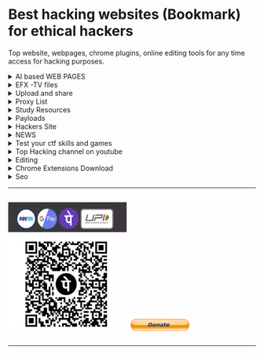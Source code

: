 # Best hacking websites (Bookmark) for ethical hackers
Top website, webpages, chrome plugins, online editing tools for any time access for hacking purposes.
<!--AI -->
<details>
<summary>AI based WEB PAGES</summary>
<br>
<ol>
<li><a href="https://www.perplexity.ai/">Chat GPT Alternative</a> </li>
<li><a href="https://vocalremover.org/">Vocal Removar</a> </li> 
<li><a href="#">demo</a></li>
<li><a href="#">demo</a></li>
<li><a href="#">demo</a></li>
<li><a href="#">demo</a></li>
  
</ol>
</details>
<!--Hacking -->
<details>
<summary>EFX -TV files</summary>
<br>
<ol>
<li><a href="https://t.me/Efxtv/156">Download Configure NGROK</a> </li>
<li><a href="https://chrome.google.com/webstore/detail/user-agent-switcher-for-c/djflhoibgkdhkhhcedjiklpkjnoahfmg">Chrome Agent Switcher</a></li>
<li><a href="https://chrome.google.com/webstore/detail/user-agent-switcher-and-m/bhchdcejhohfmigjafbampogmaanbfkg?hl=en">User agent switcher manager</a> </li>
<li><a href="https://chrome.google.com/webstore/detail/zenmate-free-vpn%E2%80%93best-vpn/fdcgdnkidjaadafnichfpabhfomcebme">Zenmate VPN</a> </li>
<li><a href="https://snapdrop.net/">ShareFiles Snapdroid.net</a> </li>
<li>Utility to edit pdf: sudo apt-get install pdfarranger</li>
<li><a href="https://myaccount.google.com/intro/security">Google Live Sessions</a> </li>
<li><a href="https://docs.microsoft.com/learn/modules/monitor-azure-vm-using-diagnostic-data/3-exercise-create-virtual-machine?activate-azure-sandbox=true
">RDP-LOGIN</a> </li>
<pre><code>curl -skLO is.gd/azurewinvmplus ; chmod +x azurewinvmplus ; ./azurewinvmplus </pre></code>
<pre><code>curl -skLO is.gd/azurewin11vm ; chmod +x azurewin11vm ; ./azurewin11vm  </pre></code>


<li><a href="https://td.msgsuite.workers.dev/">Gdrive-free-unmited-space</a> </li>

  
  </ol>
</details>

<!--Uploader -->
<details>
<summary>Upload and share</summary>
<br>
<ol>

<li><a href="https://filen.io">filen.io</a> </li>

<li><a href="https://anonfiles.com/">anonfiles</a> </li>
<li><a href="https://mega.io/">Mega</a></li>
<li><a href="https://www.pcloud.com/">Pcloud</a> </li>
<li><a href="https://www.dropbox.com/">Dropbox VPN</a> </li>
  <li><a href="https://www.box.com/en-gb/drive">Box</a> </li>  
  <li><a href="https://www.mediafire.com/">Mediafire</a> </li>  
 
  </ol>
</details>


<!--Proxylist -->
<details>
<summary>Proxy List</summary>
<br>
<ol>
<li><a href="https://www.proxysite.com/">Online-best-Proxy</a></li>
<li><a href="https://spys.one/en/free-proxy-list/">PROXY-List1</a> </li>
<li><a href="https://hidemy.name/en/proxy-list/">PROXY-List2</a> </li>
<li><a href="https://free-proxy-list.net/">PROXY-List3</a> </li>
<li><a href="https://www.freeproxylists.net/">PROXY-List4</a> </li>
<li><a href="https://www.sslproxies.org/">PROXY-List5</a> </li>
<li><a href="https://www.freeproxylists.net/">PROXY-Lis6t</a> </li>
<li><a href="https://www.proxy-list.download/HTTP">PROXY-List7</a> </li>
<li><a href="https://geonode.com/free-proxy-list/">PROXY-List8</a> </li>
<li><a href="https://www.proxynova.com/proxy-server-list/">PROXY-List9</a> </li>
<li><a href="http://free-proxy.cz/en/">PROXY-List10</a> </li>
<li><a href="https://openproxy.space/list">PROXY-List11</a> </li>
<li><a href="https://www.proxyscan.io/">PROXY-List12</a> </li>
<li><a href="https://vpnoverview.com/privacy/anonymous-browsing/free-proxy-servers/">PROXY-List13</a> </li>
  </ol>
</details>

<!--study resources -->
<details>
<summary>Study Resources</summary>
<br>
<ol>
<li><a href="http://index-of.es">Study resources</a> </li>
<li><a href="http://s28.bitdl.ir/?C=N&O=D">Study resources2</a></li>
<li><a href="https://lira.epac.to/DOCS-TECH/Hacking/">Study resources3</a> </li>
<li><a href="https://download.itadmins.net/">Study resources4</a> </li>
<li><a href="https://drive.google.com/drive/folders/1_G6kt5leGkmzMs_hveS0oUya591gVso2">Android</a> </li>
<li><a href="https://www.geeksforgeeks.org/">geeksforgeeks</a> </li>
<li><a href="https://www.cybrary.it/">Cybrary</a> </li>
<li><a href="https://1lib.in/s/hacking?/">Download ebooks for free</a> </li>



  https://www.cybrary.it/
</ol>
</details>

<!-- payloads -->
<details>
<summary>Payloads</summary>
<br>
<ol>
<li><a href="https://github.com/swisskyrepo/PayloadsAllTheThings">PayloadsAllTheThings</a> </li>
<li><a href="https://github.com/payloadbox/rfi-lfi-payload-list">Php Payloads Special</a></li>
  <li><a href="https://stackoverflow.com/questions/65170797/accept-request-payload-in-php">Accept Request Payload in PHP</a></li>
    <li><a href="https://www.codegrepper.com/code-examples/php/send+payload+in+php+for+a+method+">Send payload in PHP</a></li>
 
</ol>
</details>



<!--hacking2 -->
<details>
<summary>Hackers Site</summary>
<br>
<ol>
<li><a href="https://maps.google.com/locationhistory">Google Location History</a> </li>
<li><a href="https://kutt.it/">Kutt Link shortner</a> </li>
<li><a href="https://app.diagrams.net/">Flow chart</a> </li>
<li><a href="https://pentestmonkey.net/cheat-sheet/shells/reverse-shell-cheat-sheet">Pentestmonkey reverse shell cheat sheet</a> </li> 
<li><a href="https://network-tools.com">Network tool</a> </li>
<li><a href="https://unblock-websites.com/">Unblock-city-Online-proxy</a> </li>
<li><a href="http://free-proxy.cz/en/">Country based online proxy</a> </li>  
<li><a href="https://hide.me/en/proxy">Online proxy1</a> </li>
<li><a href="https://kproxy.com/">Online proxy2</a> </li>
<li><a href="https://www.hidemenow.net/">Online proxy3</a> </li>
<li><a href="https://protonmail.com//">protonmail</a> </li>
<li><a href="https://www.dnsleaktest.com/">DNS Leaks/</a> </li>
<li><a href="https://whatismyipaddress.com/ip-lookup">IP Lookup</a> </li>
<li><a href="https://pastebin.com">PasteBin</a> </li>
<li><a href="https://anonfiles.com/">Anonfiles large file share</a> </li>
<li><a href="https://super-ping.com.cutestat.com/">Super ping</a> </li>
<li><a href="https://ping.eu/">Networking tool</a> </li>
<li><a href="https://sectools.org/">Collection of tools hackers use</a> </li>
<li><a href="https://free-proxy-list.net/">Free proxy list</a> </li>
<li><a href="https://www.file.io/">Peer to peer file share</a> </li>
<li><a href="https://www.ipchicken.com/#editor">Ipchicken</a> </li>
<li><a href="https://www.vpngate.net/en/">Ovpn-config-files-UDP-VPN</a> </li>
<li><a href="https://www.ovpn.com/en/configurations">Ovpn-config-files-UDP-VPN</a> </li>
<li><a href="https://m.freeopenvpn.org/">Ovpn-config-files-UDP-VPN2</a> </li>
<li><a href="https://www.vpnbook.com/freevpn">Ovpn-config-files-UDP-VPN3</a> </li>
<li><a href="https://ipspeed.info/freevpn_openvpn.php?language=en">Ovpn-config-files-UDP-VPN4</a> </li>
<li><a href="https://helpdesk.privateinternetaccess.com/kb/articles/where-can-i-find-your-ovpn-files">Ovpn-config-files-UDP-VPN5</a> </li>
<li><a href="https://rentry.co/">Secure html to public</a> </li>
<li><a href="https://login2.me">login2.me Login any website</a> </li>
<li><a href="https://spys.one/free-proxy-list/GB/">Spys.one</a> </li>
<li><a href="https://subdomainfinder.c99.nl/">Subdomain Lookup c99</a> </li>
<li><a href="https://who.is/">WhoIs</a> </li>
<li><a href="https://www.passwordgeneratorsecure.com/">Stroing password</a> </li>
<li><a href="https://bellard.org/jslinux/">Online-Terminal-SSH-Sed-Awk-NC</a> </li>
<li><a href="https://copy.sh/">Boot-from-image-online-linux-system</a> </li>
<li><a href="https://www.tutorialspoint.com/unix_terminal_online.php">Bash Practice</a> </li>
<li><a href="https://linuxcontainers.org/">Terminal-for-29minutes</a> </li>
<li><a href="https://paiza.io/en/projects/new?language=bash/">Bash-Awesome-Projects-Online-Terminal</a> </li>
<li><a href="https://telegra.ph/">Telegraph-post-TextShare</a> </li>
<li><a href="https://www.ssavr.com/">Text-Share-Inside-Lan</a> </li>
<li><a href="https://www.ratatype.com/">Ratatype.com Typing Skill/</a> </li>
<li><a href="https://globfone.com/call-phone-online/">Free Calls</a> </li>
<li><a href="https://boredhumans.com/">150+Ai Based Sites</a> </li>
<li><a href="https://haveibeenpwned.com/">Data leak check</a> </li>
<li><a href="https://e.ggtimer.com/">Time</a> </li>
<li><a href="http://websdr.ewi.utwente.nl:8901/">Radio</a> </li>
<li><a href="http://cracked.io">cracked.io</a> </li>
  <li><a href="https://stackedit.io">Mark Down Editor</a> </li>
</ol>
</details>

<!--NEWS -->
<details>
<summary>NEWS </summary>
<br>
<ol>
<li><a href="https://packetstormsecurity.com/news/">Packetstormsecurity</a> </li>
  <li><a href="https://malware.news/">Malware</a></li>
<li><a href="https://www.bleepingcomputer.com//">Bleepingcomputer</a> </li>
<li><a href="https://www.zdnet.com/">Zdnet</a> </li>
<li><a href="https://thehackernews.com/">TheHackernews/</a> </li>
<li><a href="https://www.difesaesicurezza.com/en/category/cyber-en/">Difesaesicurezza</a></li>
<li><a href="https://krebsonsecurity.com/">Krebsonsecurity</a> </li>
<li><a href="https://www.sans.org/apac/">Sans</a> </li> 
<li><a href="https://www.hexacorn.com/blog/">Hexacorn Blogs</a> </li>
<li><a href="https://www.vkremez.com/">vkremez</a> </li>
<li><a href="https://lab52.io/blog/">lab52.io</a> </li>
<li><a href="https://twitter.com/ochsenmeier">Twitter 1</a> </li>
<li><a href="https://twitter.com/kinugawamasato">Twitter2</a> </li>
<li><a href="https://twitter.com/MalwareTechBlog">Twitter3</a> </li>
<li><a href="https://twitter.com/threatpost">Twitter4</a> </li>
<li><a href="https://twitter.com/nas_bench">Twitter5</a> </li>
<li><a href="https://twitter.com/malwareunicorn">Twitter6</a> </li>
<li><a href="https://twitter.com/reach2ratan">Twitter7</a> </li>
<li><a href="https://twitter.com/garymetz">Twitter8</a> </li>
<li><a href="https://twitter.com/Bank_Security">Twitter9</a> </li>
<li><a href="https://twitter.com/rimpq">Twitter10</a> </li>
<li><a href="https://twitter.com/blueteamsec1">Twitter11</a> </li>
<li><a href="https://twitter.com/USCERT_gov">Twitter12</a> </li>
<li><a href="https://twitter.com/VK_Intel">Twitter13</a> </li>
<li><a href="https://twitter.com/malwrhunterteam">Twitter14</a> </li>
<li><a href="https://twitter.com/io_strap">Twitter15</a> </li>
<li><a href="https://twitter.com/CioAmaro">Twitter16</a> </li>
<li><a href="https://twitter.com/cyb3rops">Twitter17</a> </li>
<li><a href="https://twitter.com/malware_traffic">Twitter18</a> </li>
<li><a href="https://twitter.com/CatherineAdenle">Twitter19</a> </li>
<li><a href="https://twitter.com/SecurityMB">Twitter20</a> </li>
<li><a href="https://twitter.com/ale_sp_brazil">Twitter20</a> </li>
<li><a href="https://twitter.com/bit_reader">Twitter21</a> </li>
<li><a href="https://twitter.com/PwnFunction">Twitter22</a> </li>
<li><a href="https://twitter.com/TalBeerySec">Twitter23</a> </li>
<li><a href="https://twitter.com/iSecurity">Twitter24</a> </li>
<li><a href="https://twitter.com/samwcyo">Twitter25</a> </li>
<li><a href="http://www.effecthacking.com/">Effecthacking</a> </li>



  </ol>
</details>


<!--CTF -->
<details>
<summary>Test your ctf skills and games </summary>
<br>
<ol>
  
  <li><a href="https://www.learnshell.org/">Learnshell</a> </li>	
<li><a href="https://overthewire.org/wargames/">Overthewire</a> </li>	
  <li><a href="https://oops.cmdchallenge.com/">CmdChallange</a> </li>	
<li><a href="https://academy.hackaflag.com.br">Academy Hackaflag BR </a> </li>	
<li><a href="https://tryhackme.com">Try Hack Me </a> </li>	
<li><a href="https://attackdefense.com">Attack-Defense </a> </li>	
<li><a href="https://alf.nu/alert1">alert to win </a> </li>	
<li><a href="https://ctf.komodosec.com">CTF Komodo Security </a> </li>	
<li><a href="https://cmdchallenge.com">CMD Challenge </a> </li>	
<li><a href="https://exploit.education">Explotation Education </a> </li>	
<li><a href="https://capturetheflag.withgoogle.com">Google CTF </a> </li>	
<li><a href="https://www.hackthebox.eu">HackTheBox </a> </li>	
<li><a href="https://www.hackthis.co.uk">Hackthis </a> </li>	
<li><a href="https://www.hacksplaining.com/exercises">Hacksplaining </a> </li>	
<li><a href="https://ctf.hacker101.com">Hacker101 </a> </li>	
<li><a href="https://capturetheflag.com.br">Hacker Security </a> </li>	
<li><a href="https://www.hacking-lab.com/index.html">Hacking-Lab </a> </li>	
<li><a href="https://hstrike.com">HSTRIKE </a> </li>	
<li><a href="https://immersivelabs.com">ImmersiveLabs </a> </li>	
<li><a href="https://labs.wizard-security.net">Labs Wizard Security </a> </li>	
<li><a href="https://www.newbiecontest.org">NewbieContest </a> </li>	
<li><a href="http://overthewire.org">OverTheWire </a> </li>	
<li><a href="https://practicalpentestlabs.com">Practical Pentest Labs </a> </li>	
<li><a href="https://pentesterlab.com">Pentestlab </a> </li>	
<li><a href="http://www.amanhardikar.com/mindmaps/Practice.html">Penetration Testing Practice Labs </a> </li>	
<li><a href="https://lab.pentestit.ru">PentestIT LAB </a> </li>	
<li><a href="https://picoctf.com">PicoCTF </a> </li>	
<li><a href="https://pwnable.kr/play.php">PWNABLE </a> </li>	
<li><a href="https://www.root-me.org">Root-Me </a> </li>	
<li><a href="http://ctf.rootinjail.com">Root in Jail </a> </li>	
<li><a href="https://shellterlabs.com/pt">Shellter </a> </li>	
<li><a href="https://www.holidayhackchallenge.com">SANS Challenger </a> </li>	
<li><a href="http://smashthestack.org/wargames.html">SmashTheStack </a> </li>	
<li><a href="https://tryhackme.com">Try Hack Me </a> </li>	
<li><a href="https://cryptopals.com">The Cryptopals Crypto Challenges </a> </li>	
<li><a href="https://www.vulnhub.com">Vulnhub </a> </li>	
<li><a href="https://w3challs.com">W3Challs </a> </li>	
<li><a href="http://www.wechall.net">WeChall </a> </li>	
<li><a href="https://www.zenk-security.com/epreuves.php">Zenk-Security </a> </li>	
  <li><a href="https://backdoor.sdslabs.co">Backdoor</a></li>
<li><a href="http://cryptopals.com/">The cryptopals crypto challenges</a></li>
<li><a href="http://challengeland.co/">Challenge Land</a></li>
<li><a href="https://tuts4you.com/download.php?view.3152">Crackmes.de Archive (2011-2015)</a></li>
<li><a href="https://crackmes.one/">Crackmes.one</a></li>
<li><a href="https://ctflearn.com/">CTFLearn</a></li>
<li><a href="https://github.com/ctfs">CTFs write-ups</a></li>
<li><a href="https://ctf365.com/">CTF365</a></li>
<li><a href="https://www.enigmagroup.org/">The enigma group</a></li>
<li><a href="https://exploit-exercises.com/">Exploit exercises</a></li>
<li><a href="https://github.com/google/google-ctf">Google CTF</a></li>
<li><a href="https://capturetheflag.withgoogle.com/">Google CTF 2019</a></li>
<li><a href="https://xss-game.appspot.com/">Google's XSS game</a></li>
<li><a href="https://www.hackthebox.gr/en/login">Hack The Box</a></li>
<li><a href="http://www.hackertest.net/">Hacker test</a></li>
<li><a href="https://www.hackergateway.com/">Hacker Gateway</a></li>
<li><a href="https://www.hacksplaining.com/">Hacksplaining</a></li>
<li><a href="http://hackburger.ee/">hackburger.ee</a></li>
<li><a href="https://hack.me/">Hack.me</a></li>
<li><a href="https://www.hackthissite.org/">Hack this site!</a></li>
<li><a href="https://knock.xss.moe">knock.xss.moe</a></li>
<li><a href="https://in.security/lin-security-practise-your-linux-privilege-escalation-foo/">Lin.security</a></li>
<li><a href="http://noe.systems/">noe.systems</a></li>
<li><a href="http://overthewire.org/wargames/">Over the wire</a></li>
<li><a href="http://www.wechall.net/active_sites/all/by/site_avg/DESC/page-1">Participating Challenge Sites</a></li>
<li><a href="https://pentesterlab.com/">PentesterLab</a></li>
<li><a href="https://lab.pentestit.ru/">Pentestit</a></li>
<li><a href="https://www.pentestpractice.com/">Pentest Practice</a></li>
<li><a href="https://pentest.training">Pentest.training</a></li>
<li><a href="https://2017game.picoctf.com/">PicoCTF</a></li>
<li><a href="http://pwnable.kr/">pwnable.kr</a></li>
<li><a href="http://pwnable.tw/">pwnable.tw</a></li>
<li><a href="https://ringzer0team.com/challenges">Ringzer0 Team</a></li>
<li><a href="https://ropemporium.com/">ROP Emporium</a></li>
<li><a href="http://smashthestack.org/wargames.html">SmashTheStack</a></li>
<li><a href="https://shellterlabs.com/en/">Shellter Labs</a></li>
<li><a href="http://solveme.safflower.kr/">Solve Me</a></li>
<li><a href="https://www.vulnhub.com/">Vulnhub</a></li>
<li><a href="https://websec.fr/">websec.fr</a></li>
<li><a href="https://tryhackme.com">tryhackme</a></li>
<li><a href="https://webhacking.kr">webhacking.kr</a></li>
<li><a href="https://chall.stypr.com/">Stereotyped Challenges</a></li>
<li><a href="https://github.com/stripe-ctf">Stripe CTF 2.0</a></li>
<li><a href="https://github.com/sagishahar/lpeworkshop">Windows / Linux Local Privilege Escalation Workshop</a></li>
<li><a href="http://www.hackingarticles.in/ctf-challenges1/">Hacking Articles</a></li>
<li><a href="https://ctf.hacker101.com/">Hacker101 CTF</a></li>
<li><a href="https://www.hacking-lab.com/index.html">Hacking Lab</a></li>
<li><a href="https://portswigger.net/">Portswigger</a></li>
  </ol>
</details>



<!--Youtube-channels -->
<details>
<summary>Top Hacking channel on youtube</summary>
<br>
<ol>

<li><a href="https://www.youtube.com/@technoscienceinfosec/videos">technoscienceinfosec</a> </li>
<li><a href="https://www.youtube.com/c/ippsec/videos">Hack-thebox</a> </li>
<li><a href="https://www.youtube.com/user/Hak5Darren/videos">Hack5</a> </li> 
<li><a href="https://www.youtube.com/user/hackaday/videos">HackDay</a></li>
<li><a href="https://www.youtube.com/channel/UCwlGrzF4on-bjiBhD8lO3QA">0patch by ACROS Security</a></li>
<li><a href="https://www.youtube.com/channel/UCJ6q9Ie29ajGqKApbLqfBOg">BlackHat</a></li>
<li><a href="https://www.youtube.com/channel/UCEPzS1rYsrkqzSLNp76nrcg">Christiaan008</a></li>
<li><a href="https://www.youtube.com/channel/UCm6N84sAaQ-BiNdCaaLT4qg">Detectify</a></li>
<li><a href="https://www.youtube.com/user/Hak5Darren">Hak5</a></li>
<li><a href="https://www.youtube.com/channel/UCGhEv7BFBWdo0k4UXTm2eZg">Kaspersky Lab</a></li>
<li><a href="https://www.youtube.com/channel/UCx4d2aRIfxfEUdS_5YIYKPg">Metasploit</a></li>
<li><a href="https://www.youtube.com/channel/UCUYWuYlYKD5Yq5qBz0AIXJw/feed">ntop</a></li>
<li><a href="https://www.youtube.com/channel/UCTE8R-Otq_kVTo08eLsfeyg">nVisium</a></li>
<li><a href="https://www.youtube.com/user/OpenNSM/feed">OpenNSM</a></li>
<li><a href="https://www.youtube.com/user/OWASPGLOBAL">OWASP</a></li>
<li><a href="https://www.youtube.com/channel/UCnctXOUIeRFu1BR5O0W5e9w">Rapid7</a></li>
<li><a href="https://www.youtube.com/user/Securelist/featured">Securelist</a></li>
<li><a href="https://www.youtube.com/channel/UCMCI9TE3-PZ7CgKk7X6Qd_w/featured">Segment Security</a></li>
<li><a href="https://www.youtube.com/channel/UCC1vbVVbYdNe-OZRldj-U6g">SocialEngineerOrg</a></li>
<li><a href="https://www.youtube.com/user/sonatype/featured">Sonatype</a></li>
<li><a href="https://www.youtube.com/user/SophosLabs/featured">SophosLabs</a></li>
<li><a href="https://www.youtube.com/user/SourcefireInc/featured">Sourcefire</a></li>
<li><a href="https://www.youtube.com/channel/UC-vWmE-BHcUrYW5zwDijL1g">Station X</a></li>
<li><a href="https://www.youtube.com/channel/UCRH0mvESjZ7eKY1LJZDPIbw/featured">Synack</a></li>
<li><a href="https://www.youtube.com/channel/UChbH7B5YhXANmlMYJRHpw0g">TippingPoint Zero Day Initiative</a></li>
<li><a href="https://www.youtube.com/user/TripwireInc/videos">Tripwire, Inc.</a></li>
<li><a href="https://www.youtube.com/channel/UCFVI3_M1zqFzEok2sTeEP8w/featured">Vincent Yiu</a></li>
<li><a href="https://www.youtube.com/user/44contv">44contv</a></li>
<li><a href="https://www.youtube.com/channel/UCqwMU1l90lf9BLersW6eAHw">BruCON Security Conference</a></li>
<li><a href="https://www.youtube.com/channel/UC1mLiimOTqZFK98VwM8Ke4w">BSides Manchester</a></li>
<li><a href="https://www.youtube.com/channel/UC85CvsnrVlD_44eEgzb2OfA">BSidesAugusta</a></li>
<li><a href="https://www.youtube.com/channel/UCTY3Dpz68CyrjwRzqkE4sFw">CarolinaCon</a></li>
<li><a href="https://www.youtube.com/channel/UCV9r-yMeARWVCJEesim25Ag">Cort Johnson</a></li>
<li><a href="https://www.youtube.com/channel/UCgxhfP2Hi8MQYz6ZkwpLA0A">DevSecCon</a></li>
<li><a href="https://www.youtube.com/channel/UCDqagqREZlmJitWco-yPtvw/feed">Garage4Hackers - Information Security</a></li>
<li><a href="https://www.youtube.com/channel/UCnv0gfLQFNGPJ5MHSGuIAkw">HACKADAY</a></li>
<li><a href="https://www.youtube.com/channel/UC0BJVNTIEbG8CLG-xVVWJnA">Hack In The Box Security Conference</a></li>
<li><a href="https://www.youtube.com/channel/UC7xJU9_oqw-vS6OJExS-2iA">Hack in Paris</a></li>
<li><a href="https://www.youtube.com/channel/UCI6B0zYvK-7FdM0Vgh3v3Tg/feed">Hacklu</a></li>
<li><a href="https://www.youtube.com/user/hacktivity/feed">Hacktivity</a></li>
<li><a href="https://www.youtube.com/channel/UChwYb9xc9tZXquQxu4G0l_g/featured">Hardwear.io</a></li>
<li><a href="https://www.youtube.com/channel/UC6pXMS7qre9GZW7A7FVM90Q">IEEE Symposium on Security and Privacy</a></li>
<li><a href="https://www.youtube.com/channel/UCDHsOiMPS-SLppAOAJRD37Q">LASCON</a></li>
<li><a href="https://www.youtube.com/channel/UCSxk_CUfES4ly5Sspc0Vorw">leHACK</a></li>
<li><a href="https://www.youtube.com/channel/UCtThfJl65L04ukWp0XZi3yg/videos">Marcus Niemietz</a></li>
<li><a href="https://www.youtube.com/channel/UC2TXq_t06Hjdr2g_KdKpHQg">Media.ccc.de</a></li>
<li><a href="https://www.youtube.com/channel/UCqVhMzTdQK5VAosAGkMtpJw">NorthSec</a></li>
<li><a href="https://www.youtube.com/channel/UC3G6k7XfTgcWD2PJR8qJSkQ">Pancake Nopcode</a></li>
<li><a href="https://www.youtube.com/channel/UC-3qyzm4f29C12KGp3-12bQ">Psiinon</a></li>
<li><a href="https://www.youtube.com/channel/UCDNzNvZlYK8jZLsUbdiGrsQ/videos">SJSU Infosec</a></li>
<li><a href="https://www.youtube.com/channel/UCSii2fuiLLlGqaR6sR_y0rA">Secappdev.org</a></li>
<li><a href="https://www.youtube.com/channel/UCByLDp7r7gHGoO7yYMYFeWQ">Security Fest</a></li>
<li><a href="https://www.youtube.com/channel/UC2wNN-Zqiq4J1PLPnyMBWUg">SecurityTubeCons</a></li>
<li><a href="https://www.youtube.com/channel/UCnzjmL0xkTBYwFZD7agHGWw">ToorCon</a></li>
<li><a href="https://www.youtube.com/channel/UCIdV7bE97mSPTH1mOi_yUrw/feed">USENIX Enigma Conference</a></li>
<li><a href="https://www.youtube.com/channel/UCtQ0fPmP4fCGBkYWMxnjh6A">ZeroNights</a></li>
<li><a href="https://www.youtube.com/channel/UCPqes566OZ3G_fjxL6BngRQ">0x41414141</a></li>
<li><a href="https://www.youtube.com/user/irongeek">Adrian Crenshaw</a></li>
<li><a href="https://www.youtube.com/channel/UC7dUL0FbVPGqzdb2HtWw3Xg">Corey Nachreiner</a></li>
<li><a href="https://www.youtube.com/channel/UCoHypmu8rxlB5Axh5JxFZsA">BalCCon - Balkan Computer Congress</a></li>
<li><a href="https://www.youtube.com/channel/UCqbkm47qBxDj-P3lI9voIAw">danooct1</a></li>
<li><a href="https://www.youtube.com/channel/UCx34ZZW2KgezfUPPeL6m8Dw">DedSec</a></li>
<li><a href="https://www.youtube.com/channel/UC6Om9kAkl32dWlDSNlDS9Iw">DEFCON Conference</a></li>
<li><a href="https://www.youtube.com/channel/UCJItQmwUrcW4VdUqWaRUNIg">DemmSec</a></li>
<li><a href="https://www.youtube.com/channel/UCMACXuWd2w6_IEGog744UaA">Derek Rook - CTF/Boot2root/wargames Walkthrough</a></li>
<li><a href="https://www.youtube.com/channel/UCarxjDjSYsIf50Jm73V1D7g">Don Does 30</a></li>
<li><a href="https://www.youtube.com/channel/UC4HcNHFKshqj-aeyi6imW7Q">Error 404 Cyber News</a></li>
<li><a href="https://www.youtube.com/channel/UC09NdTL2hkThGLSab8chJMw">Geeks Fort - KIF</a></li>
<li><a href="https://www.youtube.com/channel/UCCkVMojdBWS-JtH7TliWkVg">GynvaelEN</a></li>
<li><a href="https://www.youtube.com/channel/UC0ZTPkdxlAKf-V33tqXwi3Q">HackerSploit</a></li>
<li><a href="https://www.youtube.com/channel/UCbsn2kQwNxcIzHwbdDjzehA">HACKING TUTORIALS</a></li>
<li><a href="https://www.youtube.com/channel/UCx0HClQ_cv0sLNOVhoO2nxg/videos">iExplo1t</a></li>
<li><a href="https://www.youtube.com/channel/UC64x_rKHxY113KMWmprLBPA">JackkTutorials</a></li>
<li><a href="https://www.youtube.com/user/RootOfTheNull">John Hammond</a></li>
<li><a href="https://www.youtube.com/user/thefieldhouse/feed">Latest Hacking News</a></li>
<li><a href="https://www.youtube.com/channel/UCCQLBOt_hbGE-b9I696VRow">LionSec</a></li>
<li><a href="https://www.youtube.com/channel/UClcE-kVhqyiHCcjYwcpfj9w">LiveOverflow</a></li>
<li><a href="https://www.youtube.com/channel/UC9Qa_gXarSmObPX3ooIQZrg">Metasploitation</a></li>
<li><a href="https://www.youtube.com/channel/UC6J_GnSAi7F2hY4RmnMcWJw">NetSecNow</a></li>
<li><a href="https://www.youtube.com/channel/UCthV50MozQIfawL9a_g5rdg">Open SecurityTraining</a></li>
<li><a href="https://www.youtube.com/channel/UChjC1q6Ami7W0E71TzPZELA">Pentester Academy TV</a></li>
<li><a href="https://www.youtube.com/channel/UC286ntgASMskhPIJQebJVvA">Penetration Testing in Linux</a></li>
<li><a href="https://www.youtube.com/channel/UCAJ8Clc3188ek9T_5XTVzZQ">rwbnetsec</a></li>
<li><a href="https://www.youtube.com/user/s4myk">Samy Kamkar's Applied Hacking</a></li>
<li><a href="https://www.youtube.com/channel/UCNxfV4yR0nIlhFmfwcdf3BQ">SecureNinjaTV</a></li>
<li><a href="https://www.youtube.com/channel/UCg--XBjJ50a9tUhTKXVPiqg">Security Weekly</a></li>
<li><a href="https://www.youtube.com/channel/UCW6xlqxSY3gGur4PkGPEUeA">Seytonic</a></li>
<li><a href="https://www.youtube.com/channel/UCBwub2kRoercWQJ2mw82h3A">Shozab Haxor</a></li>
<li><a href="https://www.youtube.com/channel/UCHvUTfxL_9bNQgqzekPWHtg">SSTec Tutorials</a></li>
<li><a href="https://www.youtube.com/channel/UCD6MWz4A61JaeGrvyoYl-rQ">Troy Hunt</a></li>
<li><a href="https://www.youtube.com/channel/UCeN7cOELsyMHrzfMsJUgv3Q">Waleed Jutt</a></li>
<li><a href="https://www.youtube.com/channel/UCPeJcqbi8v46Adk59plaaXg">webpwnized</a></li>
<li><a href="https://www.youtube.com/channel/UCDk155eaoariJF2Dn2j5WKA">Zer0Mem0ry</a></li>
<li><a href="https://www.youtube.com/channel/UCCQLBOt_hbGE-b9I696VRow">LionSec</a></li>
<li><a href="https://www.youtube.com/user/irongeek">Adrian Crenshaw</a></li>
<li><a href="https://www.youtube.com/channel/UC0ZTPkdxlAKf-V33tqXwi3Q">HackerSploit</a></li>
<li><a href="https://www.youtube.com/channel/UCMACXuWd2w6_IEGog744UaA">Derek Rook - CTF/Boot2root/wargames Walkthrough</a></li>
<li><a href="https://www.youtube.com/channel/UCa6eh7gCkpPo5XXUDfygQQA">IPPSec</a></li>
<li><a href="https://www.youtube.com/channel/UCW6xlqxSY3gGur4PkGPEUeA/videos">Seytonic</a> </li>

<li><a href="#">DEMO</a> </li>
</ol>
</details>





<!--Editing -->
<details>
<summary>Editing</summary>
<br>
<ol>
<li><a href="https://imgur.com/">Direct image link share</a> </li>
<li><a href="https://soundful.com">SoundMixAI</a> </li>
<li><a href="https://vocalremover.org/">VocalRemoval</a> </li>
  <li><a href="https://editor.pho.to/">Best-PHOTO-EDITOR</a> </li>
<li><a href="https://manytools.org/hacker-tools/convert-images-to-ascii-art/">Image to ASCII text </a> </li>
<li><a href="https://www.photopea.com/">Online Photoshop</a> </li>
<li><a href="https://copypastecharacter.com/">Alt Character</a> </li>
<li><a href="https://sumo.app/paint/?lang=en">PaintOnline</a> </li>
<li><a href="https://vectr.com/">vectr ONLINE</a> </li>
<li><a href="https://vocalremover.org/">Vocal-Removal</a> </li> 
<li><a href="https://webcamtoy.com/">Cam fun</a> </li>
<li><a href="https://www.sejda.com/">Edit pdf online sejda</a> </li>
<li><a href="https://pexels.com/">download videos images pexels</a> </li>
<li><a href="https://thenounproject.com/">Icons for free thenounproject/</a> </li>
<li><a href="https://www.autodraw.com/">Draw automatically autodraw</a> </li>
<li><a href="https://screenshot.guru/">Screenshort any web page screenshot/</a> </li>
<li><a href="https://pixlr.com/x/#editor">Image Editor pixlr</a> </li>
<li><a href="https://picwish.com/">Image Bacground Remove</a> </li>
</ol>
</details>

<!--Extensions -->
<details>
<summary>Chrome Extensions Download</summary>
<br>
<ol>
<li><a href="https://mybrowseraddon.com/proxy-switcher.html?v=0.1.5&type=install">Proxy Switcher</a> </li>
  <li><a href="https://chrome.google.com/webstore/detail/smartproxy-extension/hdemabfejemmmicoabglpocdmmkjphpo">Smart Proxy</a> </li> 
<li><a href="https://chrome.google.com/webstore/detail/user-agent-switcher-for-c/djflhoibgkdhkhhcedjiklpkjnoahfmg">Chrome Agent Switcher</a></li>
<li><a href="https://chrome.google.com/webstore/detail/user-agent-switcher-and-m/bhchdcejhohfmigjafbampogmaanbfkg?hl=en">User agent switcher manager</a> </li>
<li><a href="https://chrome.google.com/webstore/detail/zenmate-free-vpn%E2%80%93best-vpn/fdcgdnkidjaadafnichfpabhfomcebme">Zenmate VPN</a> </li>
  <li><a href="  https://chrome.google.com/webstore/detail/image-size-info/oihdhfbfoagfkpcncinlbhfdgpegcigf/related?hl=en">ImageDetails</a> </li>

  
</ol>
</details>

<!--SEO -->
<details>
<summary>Seo</summary>
<br>
<ol>
<li><a href="https://mycolor.space/">Colors</a> </li>
  <li><a href="https://www.color-hex.com/">Hex color checker</a></li>
<li><a href="https://keywordtool.io/">KeywordTool</a> </li>
<li><a href="https://neilpatel.com/ubersuggest/">UBER-Suggest</a> </li>
<li><a href="https://seoanalyser.me">SEO analyserr</a> </li>
<li><a href="https://socialblade.com/">Social Blade</a></li>
<li><a href="https://ahrefs.com/">Backlink Checker</a> </li>
<li><a href="https://www.tunepocket.com/">Youtube Video tag Extractor</a> </li> 
<li><a href="https://www.seoreviewtools.com/">Backlink-checkier2</a> </li>
<li><a href="https://ytrank.net/">Youtube-Video-tag-Rank-Checker</a> </li>
<li><a href="https://web.dev/measure/">Website-optimizer</a> </li>
  </ol>
</details>

---------------------------------------
<a href="#"><img src="https://raw.githubusercontent.com/efxtv/efxtv/master/assets/3eeb7756-68ca-41b6-86aa-00a4c575bed9.png.webp" alt="Phonepay" width="241" height="269"></a>
<a href="https://paypal.me/efxtv"><img src="https://raw.githubusercontent.com/efxtv/efxtv/master/assets/donate-efx-tv.png" alt="Paypal" width="125" height="40"></a>
---------------------------------------
---------------------------------------


